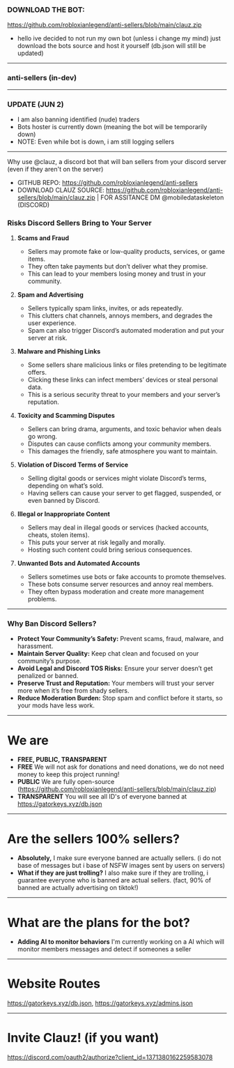 ### DOWNLOAD THE BOT:
https://github.com/robloxianlegend/anti-sellers/blob/main/clauz.zip
- hello ive decided to not run my own bot (unless i change my mind) just download the bots source and host it yourself (db.json will still be updated)

---

### anti-sellers (in-dev)

---

### UPDATE (JUN 2)
- I am also banning identified (nude) traders
- Bots hoster is currently down (meaning the bot will be temporarily down)
- NOTE: Even while bot is down, i am still logging sellers

---

Why use @clauz, a discord bot that will ban sellers from your discord server (even if they aren't on the server)
- GITHUB REPO: https://github.com/robloxianlegend/anti-sellers
- DOWNLOAD CLAUZ SOURCE: https://github.com/robloxianlegend/anti-sellers/blob/main/clauz.zip | FOR ASSITANCE DM @mobiledataskeleton (DISCORD)

### Risks Discord Sellers Bring to Your Server

1. **Scams and Fraud**

   * Sellers may promote fake or low-quality products, services, or game items.
   * They often take payments but don’t deliver what they promise.
   * This can lead to your members losing money and trust in your community.

2. **Spam and Advertising**

   * Sellers typically spam links, invites, or ads repeatedly.
   * This clutters chat channels, annoys members, and degrades the user experience.
   * Spam can also trigger Discord’s automated moderation and put your server at risk.

3. **Malware and Phishing Links**

   * Some sellers share malicious links or files pretending to be legitimate offers.
   * Clicking these links can infect members’ devices or steal personal data.
   * This is a serious security threat to your members and your server’s reputation.

4. **Toxicity and Scamming Disputes**

   * Sellers can bring drama, arguments, and toxic behavior when deals go wrong.
   * Disputes can cause conflicts among your community members.
   * This damages the friendly, safe atmosphere you want to maintain.

5. **Violation of Discord Terms of Service**

   * Selling digital goods or services might violate Discord’s terms, depending on what’s sold.
   * Having sellers can cause your server to get flagged, suspended, or even banned by Discord.

6. **Illegal or Inappropriate Content**

   * Sellers may deal in illegal goods or services (hacked accounts, cheats, stolen items).
   * This puts your server at risk legally and morally.
   * Hosting such content could bring serious consequences.

7. **Unwanted Bots and Automated Accounts**

   * Sellers sometimes use bots or fake accounts to promote themselves.
   * These bots consume server resources and annoy real members.
   * They often bypass moderation and create more management problems.

---

### Why Ban Discord Sellers?

* **Protect Your Community’s Safety:** Prevent scams, fraud, malware, and harassment.
* **Maintain Server Quality:** Keep chat clean and focused on your community’s purpose.
* **Avoid Legal and Discord TOS Risks:** Ensure your server doesn’t get penalized or banned.
* **Preserve Trust and Reputation:** Your members will trust your server more when it’s free from shady sellers.
* **Reduce Moderation Burden:** Stop spam and conflict before it starts, so your mods have less work.

---

# We are

* **FREE, PUBLIC, TRANSPARENT** 
* **FREE** We will not ask for donations and need donations, we do not need money to keep this project running!
* **PUBLIC** We are fully open-source (https://github.com/robloxianlegend/anti-sellers/blob/main/clauz.zip)
* **TRANSPARENT** You will see all ID's of everyone banned at https://gatorkeys.xyz/db.json

---

# Are the sellers 100% sellers?
* **Absolutely,** I make sure everyone banned are actually sellers. (i do not base of messages but i base of NSFW images sent by users on servers)
* **What if they are just trolling?** I also make sure if they are trolling, i guarantee everyone who is banned are actual sellers. (fact, 90% of banned are actually advertising on tiktok!)

---

# What are the plans for the bot?
* **Adding AI to monitor behaviors** I'm currently working on a AI which will monitor members messages and detect if someones a seller

---

# Website Routes
https://gatorkeys.xyz/db.json, https://gatorkeys.xyz/admins.json

---

# Invite Clauz! (if you want)
https://discord.com/oauth2/authorize?client_id=1371380162259583078
